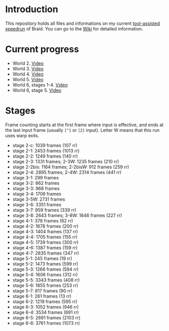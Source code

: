 Introduction
============

This repository holds all files and informations on my current [tool-assisted speedrun](http://en.wikipedia.org/wiki/Tool-assisted_speedrun) of Braid. You can go to the [Wiki](../../wiki) for detailed information.

Current progress
================

- World 2. [Video](http://www.youtube.com/watch?v=Wn3APQaAa88)
- World 3. [Video](http://www.youtube.com/watch?v=yNcUdZAwivM)
- World 4. [Video](http://www.youtube.com/watch?v=QxNLGkJ6NWE)
- World 5. [Video](http://www.youtube.com/watch?v=VSaPTQNjwCU)
- World 6, stages 1-4. [Video](http://www.youtube.com/watch?v=FxqdQ2dBZ-Q)
- World 6, stage 5. [Video](http://www.youtube.com/watch?v=llnj1gwLEo4)

Stages
======

Frame counting starts at the first frame where input is effective, and ends at the last input frame (usually `[^]` or `[Z]` input).
Letter W means that this run uses warp exits.

- stage 2-c: 1039 frames (107 rr)
- stage 2-1: 2453 frames (1013 rr)
- stage 2-2: 1249 frames (140 rr)
- stage 2-3: 1331 frames; 2-3W: 1235 frames (210 rr)
- stage 2-2bis: 1164 frames; 2-2bisW: 912 frames (259 rr)
- stage 2-4: 2895 frames; 2-4W: 2314 frames (441 rr)
- stage 3-1: 299 frames
- stage 3-2: 862 frames
- stage 3-3: 968 frames
- stage 3-4: 1706 frames
- stage 3-5W: 2731 frames
- stage 3-6: 3351 frames
- stage 3-7: 959 frames (339 rr)
- stage 3-8: 2643 frames; 3-8W: 1846 frames (227 rr)
- stage 4-1: 378 frames (62 rr)
- stage 4-2: 1678 frames (200 rr)
- stage 4-3: 1404 frames (137 rr)
- stage 4-4: 1705 frames (155 rr)
- stage 4-5: 1739 frames (300 rr)
- stage 4-6: 1387 frames (159 rr)
- stage 4-7: 2835 frames (347 rr)
- stage 5-1: 245 frames (19 rr)
- stage 5-2: 1473 frames (599 rr)
- stage 5-3: 1266 frames (594 rr)
- stage 5-4: 1606 frames (312 rr)
- stage 5-5: 3343 frames (408 rr)
- stage 5-6: 1855 frames (253 rr)
- stage 5-7: 817 frames (90 rr)
- stage 6-1: 261 frames (13 rr)
- stage 6-2: 1219 frames (595 rr)
- stage 6-3: 1052 frames (946 rr)
- stage 6-4: 3534 frames (691 rr)
- stage 6-5: 2691 frames (2103 rr)
- stage 6-6: 3761 frames (1073 rr)